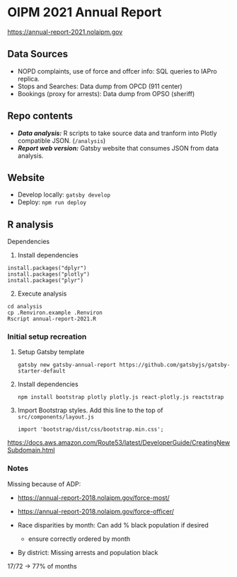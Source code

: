 # OIPM 2021 Annual Report

https://annual-report-2021.nolaipm.gov

## Data Sources

- NOPD complaints, use of force and offcer info: SQL queries to IAPro replica.
- Stops and Searches: Data dump from OPCD (911 center)
- Bookings (proxy for arrests): Data dump from OPSO (sheriff)

## Repo contents

- ***Data analysis:*** R scripts to take source data and tranform into Plotly compatible JSON. (`/analysis`)
- ***Report web version:*** Gatsby website that consumes JSON from data analysis.


## Website

- Develop locally: `gatsby develop`
- Deploy: `npm run deploy`

## R analysis

Dependencies

1. Install dependencies
```
install.packages("dplyr")
install.packages("plotly")
install.packages("plyr")
```

2. Execute analysis
```
cd analysis
cp .Renviron.example .Renviron
Rscript annual-report-2021.R
```

### Initial setup recreation

1. Setup Gatsby template
	```
	gatsby new gatsby-annual-report https://github.com/gatsbyjs/gatsby-starter-default
	```

2. Install dependencies
	```
	npm install bootstrap plotly plotly.js react-plotly.js reactstrap
	```

3. Import Bootstrap styles. Add this line to the top of `src/components/layout.js`
	```
	import 'bootstrap/dist/css/bootstrap.min.css';
	```


https://docs.aws.amazon.com/Route53/latest/DeveloperGuide/CreatingNewSubdomain.html


### Notes

Missing because of ADP:
- https://annual-report-2018.nolaipm.gov/force-most/
- https://annual-report-2018.nolaipm.gov/force-officer/

- Race disparities by month: Can add % black population if desired
    - ensure correctly ordered by month
- By district: Missing arrests and population black

17/72 -> 77% of months
